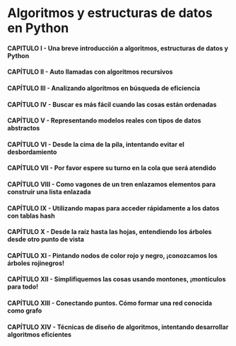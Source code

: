 # Algoritmos y estructuras de datos en Python

#### CAPITULO I - Una breve introducción a algoritmos, estructuras de datos y Python

#### CAPÍTULO II - Auto llamadas con algoritmos recursivos

#### CAPÍTULO III - Analizando algoritmos en búsqueda de eficiencia

#### CAPÍTULO IV - Buscar es más fácil cuando las cosas están ordenadas

#### CAPÍTULO V - Representando modelos reales con tipos de datos abstractos

#### CAPÍTULO VI - Desde la cima de la pila, intentando evitar el desbordamiento

#### CAPÍTULO VII - Por favor espere su turno en la cola que será atendido

#### CAPÍTULO VIII - Como vagones de un tren enlazamos elementos para construir una lista enlazada

#### CAPÍTULO IX - Utilizando mapas para acceder rápidamente a los datos con tablas hash

#### CAPÍTULO X - Desde la raíz hasta las hojas, entendiendo los árboles desde otro punto de vista

#### CAPÍTULO XI - Pintando nodos de color rojo y negro, ¡conozcamos los árboles rojinegros!

#### CAPÍTULO XII - Simplifiquemos las cosas usando montones, ¡montículos para todo!

#### CAPÍTULO XIII - Conectando puntos. Cómo formar una red conocida como grafo

#### CAPÍTULO XIV - Técnicas de diseño de algoritmos, intentando desarrollar algoritmos eficientes
